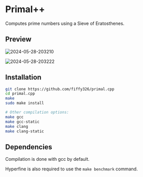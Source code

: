 # Primal++

Computes prime numbers using a Sieve of Eratosthenes.

## Preview

![2024-05-28-203210](https://github.com/fiffy326/primal.cpp/assets/22841956/6947786e-11bd-4944-b74d-4fcdb9b69156)

![2024-05-28-203222](https://github.com/fiffy326/primal.cpp/assets/22841956/bd03934a-9826-4c38-8911-813d39103d6e)

## Installation

```sh
git clone https://github.com/fiffy326/primal.cpp
cd primal.cpp
make
sudo make install
```

```sh
# Other compilation options:
make gcc
make gcc-static
make clang
make clang-static
```
## Dependencies

Compilation is done with gcc by default.

Hyperfine is also required to use the `make benchmark` command.
